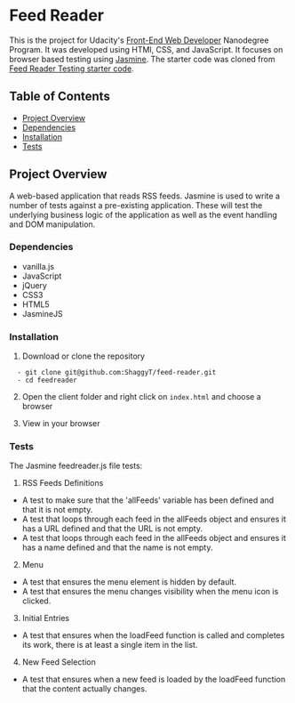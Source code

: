 # Feed Reader
This is the project for Udacity's [ Front-End Web Developer](https://www.udacity.com/course/front-end-web-developer-nanodegree--nd001) Nanodegree Program. It was developed using HTMl, CSS, and JavaScript. It focuses on browser based testing using [Jasmine](https://jasmine.github.io/).
The starter code was cloned from [ Feed Reader Testing starter code](https://github.com/udacity/frontend-nanodegree-feedreader).

## Table of Contents

- [Project Overview](#project-overview)
- [Dependencies](#dependencies)
- [Installation](#installation)
- [Tests](#tests)

## Project Overview

A web-based application that reads RSS feeds. Jasmine is used to write a number of tests against a pre-existing application. These will test the underlying business logic of the application as well as the event handling and DOM manipulation.


###  Dependencies

- vanilla.js
- JavaScript
- jQuery
- CSS3
- HTML5
- JasmineJS


### Installation

1. Download or clone the repository
```
  - git clone git@github.com:ShaggyT/feed-reader.git
  - cd feedreader
```
2. Open the client folder and right click on ```index.html``` and choose a browser

3. View in your browser



###  Tests

The Jasmine feedreader.js file tests:

1. RSS Feeds Definitions

  - A test to make sure that the 'allFeeds' variable has been defined and that it is not empty.
  - A test that loops through each feed in the allFeeds object and ensures it has a URL defined and that the URL is not empty.
  - A test that loops through each feed in the allFeeds object and ensures it has a name defined and that the name is not empty.


2. Menu

  - A test that ensures the menu element is hidden by default.
  - A test that ensures the menu changes visibility when the menu icon is clicked.


3. Initial Entries

  - A test that ensures when the loadFeed function is called and completes its work, there is at least a single item in the list.


4. New Feed Selection

  - A test that ensures when a new feed is loaded by the loadFeed function that the content actually changes.
